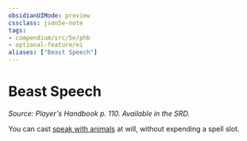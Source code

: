 ```yaml
---
obsidianUIMode: preview
cssclass: json5e-note
tags:
- compendium/src/5e/phb
- optional-feature/ei
aliases: ["Beast Speech"]
---
```

# Beast Speech
*Source: Player's Handbook p. 110. Available in the SRD.* 

You can cast [speak with animals](/compendium/spells/speak-with-animals.md) at will, without expending a spell slot.